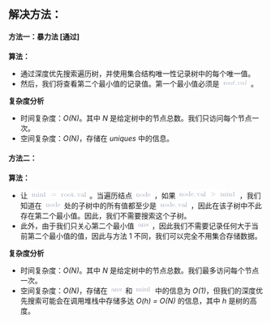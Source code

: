 ##  解决方法：
####  方法一：暴力法 [通过]

**算法：**
- 通过深度优先搜索遍历树，并使用集合结构唯一性记录树中的每个唯一值。 
- 然后，我们将查看第二个最小值的记录值。第一个最小值必须是 ![\textroot.val ](./p__text_root.val_.png) 。 


**复杂度分析**

* 时间复杂度：*O(N)*。其中 *N* 是给定树中的节点总数。我们只访问每个节点一次。
* 空间复杂度：*O(N)*，存储在 *uniques* 中的信息。 


####  方法二：
**算法：**
- 让 ![\text{min1=root.val} ](./p__text{min1_=_root.val}_.png) 。当遍历结点 ![\text{node} ](./p__text{node}_.png) ，如果 ![\text{node.val>min1} ](./p__text{node.val___min1}_.png) ，我们知道在 ![\text{node} ](./p__text{node}_.png)  处的子树中的所有值都至少是 ![\text{node.val} ](./p__text{node.val}_.png) ，因此在该子树中不此存在第二个最小值。因此，我们不需要搜索这个子树。
- 此外，由于我们只关心第二个最小值  ![\text{ans} ](./p__text{ans}_.png) ，因此我们不需要记录任何大于当前第二个最小值的值，因此与方法 1 不同，我们可以完全不用集合存储数据。  

**复杂度分析**

* 时间复杂度：*O(N)*。其中 *N* 是给定树中的节点总数。我们最多访问每个节点一次。 
* 空间复杂度：*O(N)*，存储在 ![\text{ans} ](./p__text{ans}_.png)  和 ![\text{min1} ](./p__text{min1}_.png)  中的信息为 *O(1)*，但我们的深度优先搜索可能会在调用堆栈中存储多达 *O(h) = O(N)* 的信息，其中 *h* 是树的高度。